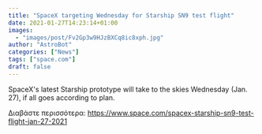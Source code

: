 ```yaml
---
title: "SpaceX targeting Wednesday for Starship SN9 test flight"
date: 2021-01-27T14:23:14+01:00
images:
  - "images/post/Fv2Gp3w9HJzBXCq8ic8xph.jpg"
author: "AstroBot"
categories: ["News"]
tags: ["space.com"]
draft: false
---
```


SpaceX's latest Starship prototype will take to the skies Wednesday (Jan. 27), if all goes according to plan. 

Διαβάστε περισσότερα: https://www.space.com/spacex-starship-sn9-test-flight-jan-27-2021
